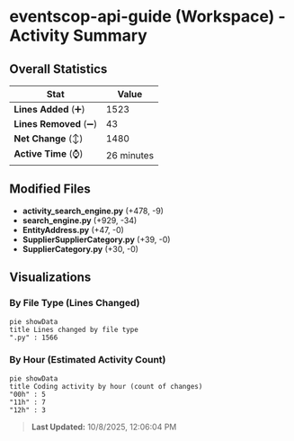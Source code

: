 # eventscop-api-guide (Workspace) - Activity Summary 

## Overall Statistics

| Stat                   | Value                                                             |
| ---------------------- | ----------------------------------------------------------------- |
| **Lines Added** (➕)   | 1523                                          |
| **Lines Removed** (➖) | 43                                        |
| **Net Change** (↕)    | 1480                |
| **Active Time** (⌚)   | 26 minutes |


## Modified Files
- **activity_search_engine.py** (+478, -9)
- **search_engine.py** (+929, -34)
- **EntityAddress.py** (+47, -0)
- **SupplierSupplierCategory.py** (+39, -0)
- **SupplierCategory.py** (+30, -0)

## Visualizations

### By File Type (Lines Changed)

```mermaid
pie showData
title Lines changed by file type
".py" : 1566
```

### By Hour (Estimated Activity Count)

```mermaid
pie showData
title Coding activity by hour (count of changes)
"00h" : 5
"11h" : 7
"12h" : 3
```


> **Last Updated:** 10/8/2025, 12:06:04 PM